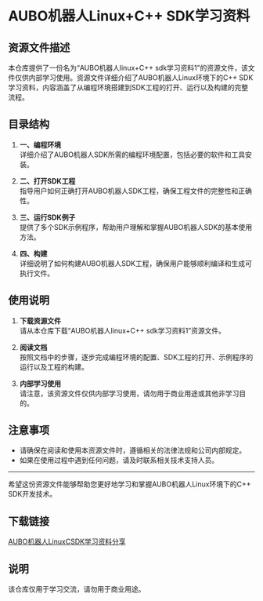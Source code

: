 # AUBO机器人Linux+C++ SDK学习资料

## 资源文件描述

本仓库提供了一份名为“AUBO机器人linux+C++ sdk学习资料1”的资源文件，该文件仅供内部学习使用。资源文件详细介绍了AUBO机器人Linux环境下的C++ SDK学习资料，内容涵盖了从编程环境搭建到SDK工程的打开、运行以及构建的完整流程。

## 目录结构

1. **一、编程环境**  
   详细介绍了AUBO机器人SDK所需的编程环境配置，包括必要的软件和工具安装。

2. **二、打开SDK工程**  
   指导用户如何正确打开AUBO机器人SDK工程，确保工程文件的完整性和正确性。

3. **三、运行SDK例子**  
   提供了多个SDK示例程序，帮助用户理解和掌握AUBO机器人SDK的基本使用方法。

4. **四、构建**  
   详细说明了如何构建AUBO机器人SDK工程，确保用户能够顺利编译和生成可执行文件。

## 使用说明

1. **下载资源文件**  
   请从本仓库下载“AUBO机器人linux+C++ sdk学习资料1”资源文件。

2. **阅读文档**  
   按照文档中的步骤，逐步完成编程环境的配置、SDK工程的打开、示例程序的运行以及工程的构建。

3. **内部学习使用**  
   请注意，该资源文件仅供内部学习使用，请勿用于商业用途或其他非学习目的。

## 注意事项

- 请确保在阅读和使用本资源文件时，遵循相关的法律法规和公司内部规定。
- 如果在使用过程中遇到任何问题，请及时联系相关技术支持人员。

---

希望这份资源文件能够帮助您更好地学习和掌握AUBO机器人Linux环境下的C++ SDK开发技术。

## 下载链接
[AUBO机器人LinuxCSDK学习资料分享](https://pan.quark.cn/s/9010d333815c)

## 说明

该仓库仅用于学习交流，请勿用于商业用途。
